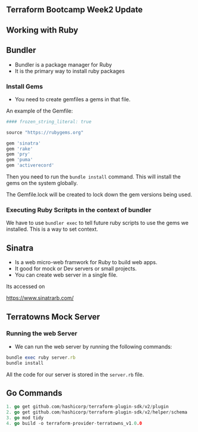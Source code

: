 ## Terraform Bootcamp Week2 Update

## Working with Ruby

## Bundler 
- Bundler is a package manager for Ruby
- It is the primary way to install ruby packages


### Install Gems
- You need to create gemfiles a gems in that file.

An example of the Gemfile:

```rb
#### frozen_string_literal: true

source "https://rubygems.org"

gem 'sinatra'
gem 'rake'
gem 'pry'
gem 'puma'
gem 'activerecord'

```  

Then you need to run the `bundle install` command. This will install the gems on the system globally.

The Gemfile.lock will be created to lock down the gem versions being used.

### Executing Ruby Scritpts in the context of bundler

We have to use `bundler exec` to tell future ruby scripts to use the gems we installed. This is a way to set context.

## Sinatra
- Is a web micro-web framwork for Ruby to build web apps. 
- It good for mock or Dev servers or small projects.
- You can create web server in a single file.

Its accessed on

https://www.sinatrarb.com/

## Terratowns Mock Server

### Running the web Server

- We can run the web server by running the following commands: 

```rb
bundle exec ruby server.rb
bundle install

```

All the code for our server is stored in the `server.rb` file.


## Go Commands
```go
1. go get github.com/hashicorp/terraform-plugin-sdk/v2/plugin
2. go get github.com/hashicorp/terraform-plugin-sdk/v2/helper/schema
3. go mod tidy
4. go build -o terraform-provider-terratowns_v1.0.0
```
